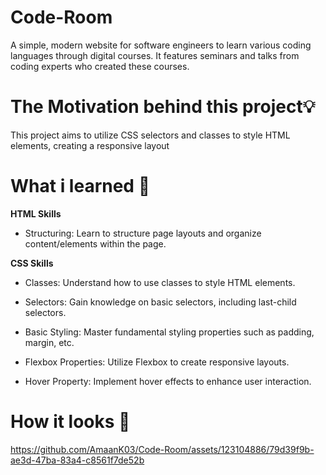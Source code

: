 # Code-Room
A simple, modern website for software engineers to learn various coding languages through digital courses. It features seminars and talks from coding experts who created these courses.

# The Motivation behind this project💡
This project aims to utilize CSS selectors and classes to style HTML elements, creating a responsive layout
# What i learned 🧠

**HTML Skills**

- Structuring: Learn to structure page layouts and organize content/elements within the page.

**CSS Skills**

- Classes: Understand how to use classes to style HTML elements.

- Selectors: Gain knowledge on basic selectors, including last-child selectors.

- Basic Styling: Master fundamental styling properties such as padding, margin, etc.

- Flexbox Properties: Utilize Flexbox to create responsive layouts.

- Hover Property: Implement hover effects to enhance user interaction.

# How it looks 🎥
https://github.com/AmaanK03/Code-Room/assets/123104886/79d39f9b-ae3d-47ba-83a4-c8561f7de52b
